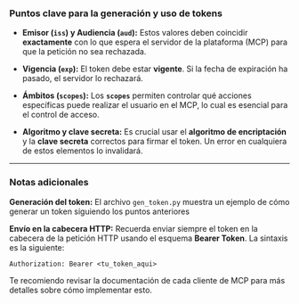 
### **Puntos clave para la generación y uso de tokens**

  - **Emisor (`iss`) y Audiencia (`aud`):** Estos valores deben coincidir **exactamente** con lo que espera el servidor de la plataforma (MCP) para que la petición no sea rechazada.

  - **Vigencia (`exp`):** El token debe estar **vigente**. Si la fecha de expiración ha pasado, el servidor lo rechazará.

  - **Ámbitos (`scopes`):** Los **`scopes`** permiten controlar qué acciones específicas puede realizar el usuario en el MCP, lo cual es esencial para el control de acceso.

  - **Algoritmo y clave secreta:** Es crucial usar el **algoritmo de encriptación** y la **clave secreta** correctos para firmar el token. Un error en cualquiera de estos elementos lo invalidará.

-----

### **Notas adicionales**

**Generación del token:**
El archivo `gen_token.py` muestra un ejemplo de cómo generar un token siguiendo los puntos anteriores

**Envío en la cabecera HTTP:**
Recuerda enviar siempre el token en la cabecera de la petición HTTP usando el esquema **Bearer Token**. La sintaxis es la siguiente:

```
Authorization: Bearer <tu_token_aqui>
```

Te recomiendo revisar la documentación de cada cliente de MCP para más detalles sobre cómo implementar esto.
